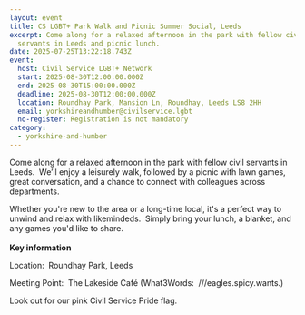 ```yaml
---
layout: event
title: CS LGBT+ Park Walk and Picnic Summer Social, Leeds
excerpt: Come along for a relaxed afternoon in the park with fellow civil
  servants in Leeds and picnic lunch.
date: 2025-07-25T13:22:18.743Z
event:
  host: Civil Service LGBT+ Network
  start: 2025-08-30T12:00:00.000Z
  end: 2025-08-30T15:00:00.000Z
  deadline: 2025-08-30T12:00:00.000Z
  location: Roundhay Park, Mansion Ln, Roundhay, Leeds LS8 2HH
  email: yorkshireandhumber@civilservice.lgbt
  no-register: Registration is not mandatory
category:
  - yorkshire-and-humber
---
```

Come along for a relaxed afternoon in the park with fellow civil servants in Leeds.  We’ll enjoy a leisurely walk, followed by a picnic with lawn games, great conversation, and a chance to connect with colleagues across departments.

Whether you're new to the area or a long-time local, it's a perfect way to unwind and relax with likemindeds.  Simply bring your lunch, a blanket, and any games you'd like to share. \
\
**Key information**

Location:  Roundhay Park, Leeds

Meeting Point:  The Lakeside Café (What3Words:  ///eagles.spicy.wants.)

Look out for our pink Civil Service Pride flag.